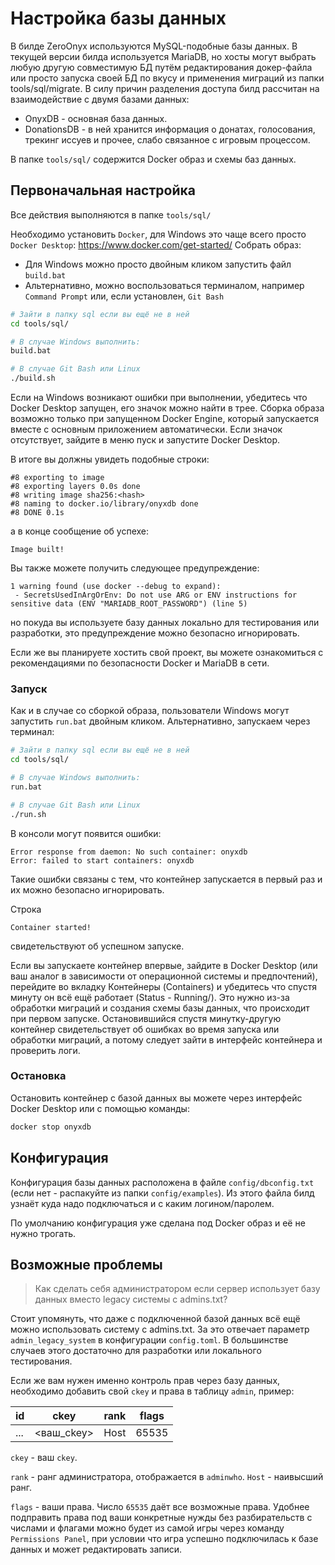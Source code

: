# Настройка базы данных

В билде ZeroOnyx используются MySQL-подобные базы данных. В текущей версии билда используется MariaDB, но хосты могут выбрать любую другую совместимую БД путём редактирования докер-файла или просто запуска своей БД по вкусу и применения миграций из папки tools/sql/migrate. В силу причин разделения доступа билд рассчитан на взаимодействие с двумя базами данных:

- OnyxDB - основная база данных.
- DonationsDB - в ней хранится информация о донатах, голосования, трекинг иссуев и прочее, слабо связанное с игровым процессом.

В папке `tools/sql/` содержится Docker образ и схемы баз данных.

## Первоначальная настройка
Все действия выполняются в папке `tools/sql/`

Необходимо установить `Docker`, для Windows это чаще всего просто `Docker Desktop`: https://www.docker.com/get-started/
Собрать образ:
- Для Windows можно просто двойным кликом запустить файл `build.bat`
- Альтернативно, можно воспользоваться терминалом, например `Command Prompt` или, если установлен, `Git Bash`
```sh
# Зайти в папку sql если вы ещё не в ней
cd tools/sql/

# В случае Windows выполнить:
build.bat

# В случае Git Bash или Linux
./build.sh
```

Если на Windows возникают ошибки при выполнении, убедитесь что Docker Desktop запущен, его значок можно найти в трее. Сборка образа возможно только при запущенном Docker Engine, который запускается вместе с основным приложением автоматически. Если значок отсутствует, зайдите в меню пуск и запустите Docker Desktop.

В итоге вы должны увидеть подобные строки:
```
#8 exporting to image
#8 exporting layers 0.0s done
#8 writing image sha256:<hash>
#8 naming to docker.io/library/onyxdb done
#8 DONE 0.1s
```
а в конце сообщение об успехе:
```
Image built!
```

Вы также можете получить следующее предупреждение:
```
1 warning found (use docker --debug to expand):
 - SecretsUsedInArgOrEnv: Do not use ARG or ENV instructions for sensitive data (ENV "MARIADB_ROOT_PASSWORD") (line 5)
```
но покуда вы используете базу данных локально для тестирования или разработки, это предупреждение можно безопасно игнорировать.

Если же вы планируете хостить свой проект, вы можете ознакомиться с рекомендациями по безопасности Docker и MariaDB в сети. 

### Запуск

Как и в случае со сборкой образа, пользователи Windows могут запустить `run.bat` двойным кликом. Альтернативно, запускаем через терминал:
```sh
# Зайти в папку sql если вы ещё не в ней
cd tools/sql/

# В случае Windows выполнить:
run.bat

# В случае Git Bash или Linux
./run.sh
```

В консоли могут появится ошибки:
```
Error response from daemon: No such container: onyxdb
Error: failed to start containers: onyxdb
```
Такие ошибки связаны с тем, что контейнер запускается в первый раз и их можно безопасно игнорировать.

Строка
```
Container started!
```
свидетельствуют об успешном запуске.

Если вы запускаете контейнер впервые, зайдите в Docker Desktop (или ваш аналог в зависимости от операционной системы и предпочтений), перейдите во вкладку Контейнеры (Containers) и убедитесь что спустя минуту он всё ещё работает (Status - Running/). Это нужно из-за обработки миграций и создания схемы базы данных, что происходит при первом запуске. Остановившийся спустя минутку-другую контейнер свидетельствует об ошибках во время запуска или обработки миграций, а потому следует зайти в интерфейс контейнера и проверить логи. 

### Остановка

Остановить контейнер с базой данных вы можете через интерфейс Docker Desktop или с помощью команды:

```sh
docker stop onyxdb
```

## Конфигурация

Конфигурация базы данных расположена в файле `config/dbconfig.txt` (если нет - распакуйте из папки `config/examples`). Из этого файла билд узнаёт куда надо подключаться и с каким логином/паролем.

По умолчанию конфигурация уже сделана под Docker образ и её не нужно трогать.

## Возможные проблемы

> Как сделать себя администратором если сервер использует базу данных вместо legacy системы с admins.txt?

Стоит упомянуть, что даже с подключенной базой данных всё ещё можно использовать систему с admins.txt. За это отвечает параметр `admin_legacy_system` в конфигурации `config.toml`. В большинстве случаев этого достаточно для разработки или локального тестирования.

Если же вам нужен именно контроль прав через базу данных, необходимо добавить свой `ckey` и права в таблицу `admin`, пример:

| id  | ckey       | rank | flags |
| --- | ---------- | ---- | ----- |
| ... | <ваш_ckey> | Host | 65535 |

`ckey` - ваш `ckey`.

`rank` - ранг администратора, отображается в `adminwho`. `Host` - наивысший ранг.

`flags` - ваши права. Число `65535` даёт все возможные права. Удобнее подправить права под ваши конкретные нужды без разбирательств с числами и флагами можно будет из самой игры через команду `Permissions Panel`, при условии что игра успешно подключилась к базе данных и может редактировать записи.
